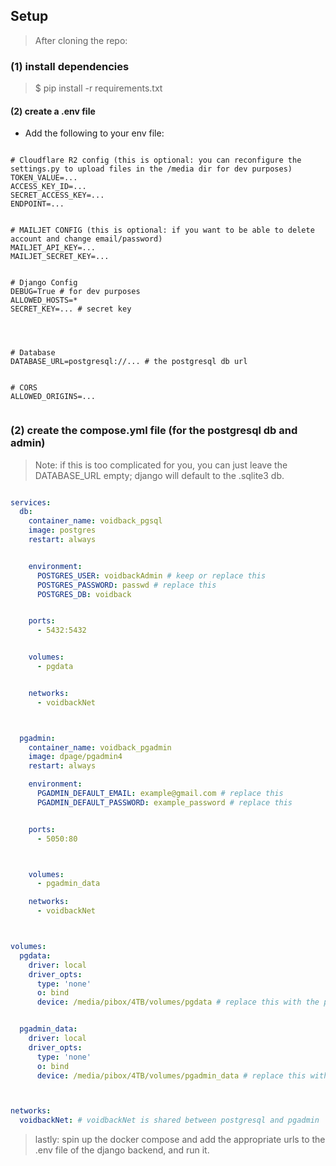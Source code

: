 
## Setup

> After cloning the repo:


### (1) install dependencies

> $ pip install -r requirements.txt


#### (2) create a .env file


- Add the following to your env file:

```env

# Cloudflare R2 config (this is optional: you can reconfigure the settings.py to upload files in the /media dir for dev purposes)
TOKEN_VALUE=...
ACCESS_KEY_ID=...
SECRET_ACCESS_KEY=...
ENDPOINT=...


# MAILJET CONFIG (this is optional: if you want to be able to delete account and change email/password)
MAILJET_API_KEY=...
MAILJET_SECRET_KEY=...


# Django Config
DEBUG=True # for dev purposes
ALLOWED_HOSTS=* 
SECRET_KEY=... # secret key




# Database
DATABASE_URL=postgresql://... # the postgresql db url


# CORS
ALLOWED_ORIGINS=...


```



### (2) create the compose.yml file (for the postgresql db and admin)

> Note: if this is too complicated for you, you can just leave the DATABASE_URL empty; django will default to the .sqlite3 db.


```yml

services:
  db:
    container_name: voidback_pgsql
    image: postgres
    restart: always


    environment:
      POSTGRES_USER: voidbackAdmin # keep or replace this
      POSTGRES_PASSWORD: passwd # replace this
      POSTGRES_DB: voidback


    ports:
      - 5432:5432


    volumes:
      - pgdata


    networks:
      - voidbackNet



  pgadmin:
    container_name: voidback_pgadmin
    image: dpage/pgadmin4
    restart: always

    environment:
      PGADMIN_DEFAULT_EMAIL: example@gmail.com # replace this
      PGADMIN_DEFAULT_PASSWORD: example_password # replace this


    ports:
      - 5050:80



    volumes:
      - pgadmin_data

    networks:
      - voidbackNet



volumes:
  pgdata:
    driver: local
    driver_opts:
      type: 'none'
      o: bind
      device: /media/pibox/4TB/volumes/pgdata # replace this with the path you wish to store pgdata


  pgadmin_data:
    driver: local
    driver_opts:
      type: 'none'
      o: bind
      device: /media/pibox/4TB/volumes/pgadmin_data # replace this with the path you wish to store pgadmin_data



networks:
  voidbackNet: # voidbackNet is shared between postgresql and pgadmin
```



> lastly: spin up the docker compose and add the appropriate urls to the .env file of the django backend, and run it.


